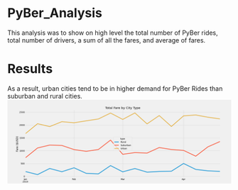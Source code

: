 # PyBer_Analysis
This analysis was to show on high level the total number of PyBer rides, total number of drivers, a sum of all the fares, and average of fares.

# Results
As a result, urban cities tend to be in higher demand for PyBer Rides than suburban and rural cities.
![Pyber Summary](analysis/pyber_summary.png)

